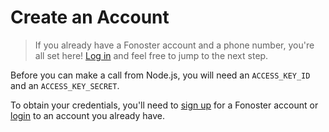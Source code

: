# Create an Account

> If you already have a Fonoster account and a phone number, you're all set here! [Log in](https://console.fonoster.io) and feel free to jump to the next step.

Before you can make a call from Node.js, you will need an `ACCESS_KEY_ID` and an `ACCESS_KEY_SECRET`.

To obtain your credentials, you'll need to [sign up](https://console.fonoster.io) for a Fonoster account or [login](https://console.fonoster.io) to an account you already have.
